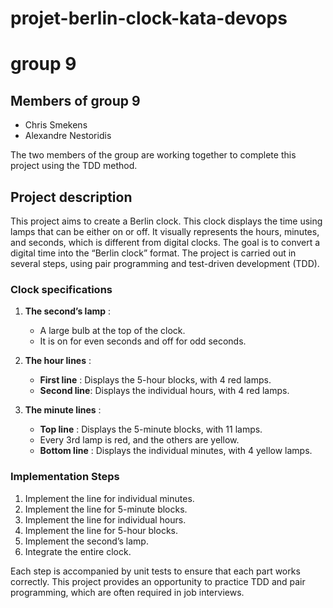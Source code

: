 # projet-berlin-clock-kata-devops

# group 9

## Members of group 9

- Chris Smekens
- Alexandre Nestoridis

The two members of the group are working together to complete this project using the TDD method.

## Project description

This project aims to create a Berlin clock. This clock displays the time using lamps that can be either on or off. It visually represents the hours, minutes, and seconds, which is different from digital clocks.
The goal is to convert a digital time into the “Berlin clock” format. The project is carried out in several steps, using pair programming and test-driven development (TDD).

### Clock specifications

1. **The second’s lamp** :
   - A large bulb at the top of the clock.
   - It is on for even seconds and off for odd seconds.

2. **The hour lines** :
   - **First line** : Displays the 5-hour blocks, with 4 red lamps.
   - **Second line**: Displays the individual hours, with 4 red lamps.

3. **The minute lines** :
   - **Top line** : Displays the 5-minute blocks, with 11 lamps.
   - Every 3rd lamp is red, and the others are yellow.
   - **Bottom line** : Displays the individual minutes, with 4 yellow lamps.

### Implementation Steps
1.	Implement the line for individual minutes.
2.	Implement the line for 5-minute blocks.
3.	Implement the line for individual hours.
4.	Implement the line for 5-hour blocks.
5.	Implement the second’s lamp.
6.	Integrate the entire clock.

Each step is accompanied by unit tests to ensure that each part works correctly. This project provides an opportunity to practice TDD and pair programming, which are often required in job interviews.